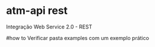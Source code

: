 # atm-api rest
Integração Web Service 2.0 - REST

#how to
Verificar pasta examples com um exemplo prático